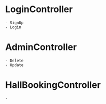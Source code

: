 # LoginController
	- SignUp
	- Login

# AdminController
	- Delete
	- Update
	
# HallBookingController
	- 